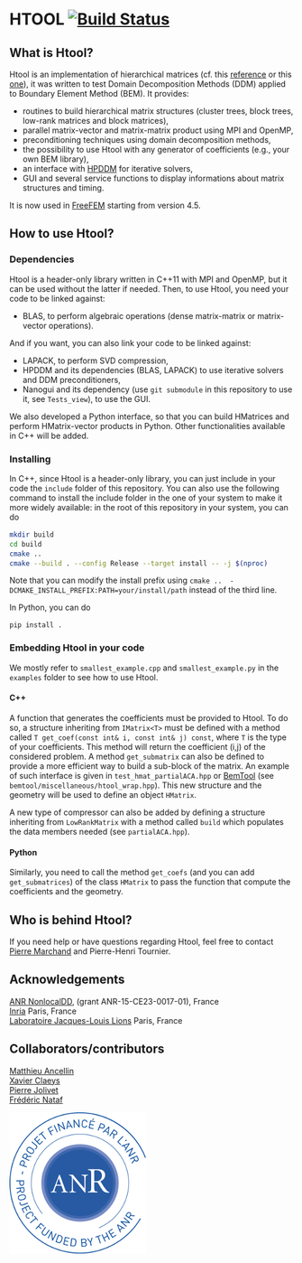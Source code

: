 # HTOOL [![Build Status](https://travis-ci.com/htool-ddm/htool.svg?branch=master)](https://travis-ci.com/htool-ddm/htool.svg?branch=master)

## What is Htool?

Htool is an implementation of hierarchical matrices (cf. this [reference](http://www.springer.com/gp/book/9783662473238) or this [one](http://www.springer.com/gp/book/9783540771463)), it was written to test Domain Decomposition Methods (DDM) applied to Boundary Element Method (BEM). It provides:

* routines to build hierarchical matrix structures (cluster trees, block trees, low-rank matrices and block matrices),
* parallel matrix-vector and matrix-matrix product using MPI and OpenMP,
* preconditioning techniques using domain decomposition methods,
* the possibility to use Htool with any generator of coefficients (e.g., your own BEM library),
* an interface with [HPDDM](https://github.com/hpddm/hpddm) for iterative solvers,
* GUI and several service functions to display informations about matrix structures and timing.

It is now used in [FreeFEM](https://freefem.org) starting from version 4.5.

## How to use Htool?

### Dependencies

Htool is a header-only library written in C++11 with MPI and OpenMP, but it can be used without the latter if needed. Then, to use Htool, you need your code to be linked against:

* BLAS, to perform algebraic operations (dense matrix-matrix or matrix-vector operations).

And if you want, you can also link your code to be linked against:

* LAPACK, to perform SVD compression,
* HPDDM and its dependencies (BLAS, LAPACK) to use iterative solvers and DDM preconditioners,
* Nanogui and its dependency (use `git submodule` in this repository to use it, see `Tests_view`), to use the GUI.

We also developed a Python interface, so that you can build HMatrices and perform HMatrix-vector products in Python. Other functionalities available in C++ will be added.

### Installing

In C++, since Htool is a header-only library, you can just include in your code the `include` folder of this repository. You can also use the following command to install the include folder in the one of your system to make it more widely available: in the root of this repository in your system, you can do

```bash
mkdir build
cd build
cmake ..
cmake --build . --config Release --target install -- -j $(nproc)
```

Note that you can modify the install prefix using `cmake ..  -DCMAKE_INSTALL_PREFIX:PATH=your/install/path` instead of the third line.

In Python, you can do

```shell
pip install .
```

### Embedding Htool in your code

We mostly refer to `smallest_example.cpp` and `smallest_example.py` in the `examples` folder to see how to use Htool.

#### C++

A function that generates the coefficients must be provided to Htool. To do so, a structure inheriting from `IMatrix<T>` must be defined with a method called `T get_coef(const int& i, const int& j) const`, where `T` is the type of your coefficients. This method will return the coefficient (i,j) of the considered problem. A method `get_submatrix` can also be defined to provide a more efficient way to build a sub-block of the matrix. An example of such interface is given in `test_hmat_partialACA.hpp` or  [BemTool](https://github.com/xclaeys/BemTool) (see `bemtool/miscellaneous/htool_wrap.hpp`). This new structure and the geometry will be used to define an object `HMatrix`.

A new type of compressor can also be added by defining a structure inheriting from `LowRankMatrix` with a method called `build` which populates the data members needed (see `partialACA.hpp`).

#### Python

Similarly, you need to call the method `get_coefs` (and you can add `get_submatrices`) of the class `HMatrix` to pass the function that compute the coefficients and the geometry.

## Who is behind Htool?

If you need help or have questions regarding Htool, feel free to contact [Pierre Marchand](https://www.ljll.math.upmc.fr/marchandp/) and Pierre-Henri Tournier.

## Acknowledgements

[ANR NonlocalDD](https://www.ljll.math.upmc.fr/~claeys/nonlocaldd/index.html), (grant ANR-15-CE23-0017-01), France  
[Inria](http://www.inria.fr/en/) Paris, France  
[Laboratoire Jacques-Louis Lions](https://www.ljll.math.upmc.fr/en/) Paris, France  

## Collaborators/contributors

[Matthieu Ancellin](https://ancell.in)  
[Xavier Claeys](https://www.ljll.math.upmc.fr/~claeys/)  
[Pierre Jolivet](http://jolivet.perso.enseeiht.fr/)  
[Frédéric Nataf](https://www.ljll.math.upmc.fr/nataf/)

![ANR NonlocalDD](figures/anr_nonlocaldd.png)
